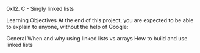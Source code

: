 0x12. C - Singly linked lists

Learning Objectives At the end of this project, you are expected to be able to explain to anyone, without the help of Google:

General When and why using linked lists vs arrays How to build and use linked lists
